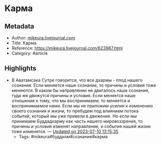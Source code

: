 # Карма

## Metadata
- Author: [mikeura.livejournal.com]()
- Title: Карма
- Reference: https://mikeura.livejournal.com/623987.html
- Category: #article

## Highlights
- В Аватамсака Сутре говорится, что все дхармы - плод нашего сознания. Если меняется наше сознание, то причины и условия тоже меняются. В каком бы направлении не двигалось наше сознание, туда же движутся причины и условия. Если меняется наше отношение к тому, что мы воспринимаем, то меняется и воспринимаемое нами. Если мы не приложим усилия к изменению своего сознания и жизни, то пребудем под влиянием потока событий, который мы уже привели в движение. Но если мы принимаем Буддадхарму как часть нашего мировоззрения, то причины и условия изменят направление, и события нашей жизни тоже изменятся. — [Updated on 2023-07-10 13:15:35](https://hyp.is/tcM7UB8KEe6_ZVuuix_gwQ/mikeura.livejournal.com/623987.html)
   - Tags: #mikeura#буддизм#сознание#карма
